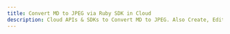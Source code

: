 ---title: Convert MD to JPEG via Ruby SDK in Clouddescription: Cloud APIs & SDKs to Convert MD to JPEG. Also Create, Edit & Render Microsoft Word & OpenOffice documents in the Cloud.---